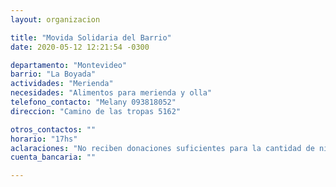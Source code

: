 ```yaml
---
layout: organizacion

title: "Movida Solidaria del Barrio"
date: 2020-05-12 12:21:54 -0300

departamento: "Montevideo"
barrio: "La Boyada"
actividades: "Merienda"
necesidades: "Alimentos para merienda y olla"
telefono_contacto: "Melany 093818052"
direccion: "Camino de las tropas 5162"

otros_contactos: ""
horario: "17hs"
aclaraciones: "No reciben donaciones suficientes para la cantidad de niñxs que atienden. Los Viernes intentan hacer olla para 40 familias pero no tienen suficientes donaciones. "
cuenta_bancaria: ""

---
```

